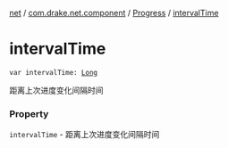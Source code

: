 [net](../../index.md) / [com.drake.net.component](../index.md) / [Progress](index.md) / [intervalTime](./interval-time.md)

# intervalTime

`var intervalTime: `[`Long`](https://kotlinlang.org/api/latest/jvm/stdlib/kotlin/-long/index.html)

距离上次进度变化间隔时间

### Property

`intervalTime` - 距离上次进度变化间隔时间